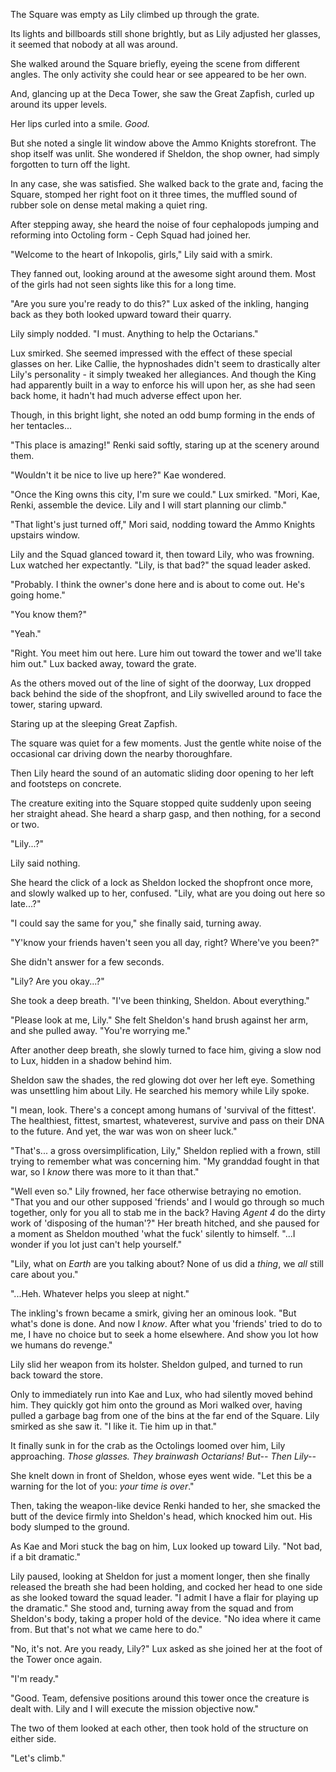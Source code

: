 The Square was empty as Lily climbed up through the grate.

Its lights and billboards still shone brightly, but as Lily adjusted her glasses, it seemed that nobody at all was around.

She walked around the Square briefly, eyeing the scene from different angles. The only activity she could hear or see appeared to be her own.

And, glancing up at the Deca Tower, she saw the Great Zapfish, curled up around its upper levels.

Her lips curled into a smile. *Good.*

But she noted a single lit window above the Ammo Knights storefront. The shop itself was unlit. She wondered if Sheldon, the shop owner, had simply forgotten to turn off the light.

In any case, she was satisfied. She walked back to the grate and, facing the Square, stomped her right foot on it three times, the muffled sound of rubber sole on dense metal making a quiet ring.

After stepping away, she heard the noise of four cephalopods jumping and reforming into Octoling form - Ceph Squad had joined her.

"Welcome to the heart of Inkopolis, girls," Lily said with a smirk.

They fanned out, looking around at the awesome sight around them. Most of the girls had not seen sights like this for a long time.

"Are you sure you're ready to do this?" Lux asked of the inkling, hanging back as they both looked upward toward their quarry.

Lily simply nodded. "I must. Anything to help the Octarians."

Lux smirked. She seemed impressed with the effect of these special glasses on her. Like Callie, the hypnoshades didn't seem to drastically alter Lily's personality - it simply tweaked her allegiances. And though the King had apparently built in a way to enforce his will upon her, as she had seen back home, it hadn't had much adverse effect upon her.

Though, in this bright light, she noted an odd bump forming in the ends of her tentacles...

"This place is amazing!" Renki said softly, staring up at the scenery around them.

"Wouldn't it be nice to live up here?" Kae wondered.

"Once the King owns this city, I'm sure we could." Lux smirked. "Mori, Kae, Renki, assemble the device. Lily and I will start planning our climb."

"That light's just turned off," Mori said, nodding toward the Ammo Knights upstairs window.

Lily and the Squad glanced toward it, then toward Lily, who was frowning. Lux watched her expectantly. "Lily, is that bad?" the squad leader asked.

"Probably. I think the owner's done here and is about to come out. He's going home."

"You know them?"

"Yeah."

"Right. You meet him out here. Lure him out toward the tower and we'll take him out." Lux backed away, toward the grate.

As the others moved out of the line of sight of the doorway, Lux dropped back behind the side of the shopfront, and Lily swivelled around to face the tower, staring upward.

Staring up at the sleeping Great Zapfish.

The square was quiet for a few moments. Just the gentle white noise of the occasional car driving down the nearby thoroughfare.

Then Lily heard the sound of an automatic sliding door opening to her left and footsteps on concrete.

The creature exiting into the Square stopped quite suddenly upon seeing her straight ahead. She heard a sharp gasp, and then nothing, for a second or two.

"Lily...?"

Lily said nothing.

She heard the click of a lock as Sheldon locked the shopfront once more, and slowly walked up to her, confused. "Lily, what are you doing out here so late...?"

"I could say the same for you," she finally said, turning away.

"Y'know your friends haven't seen you all day, right? Where've you been?"

She didn't answer for a few seconds.

"Lily? Are you okay...?"

She took a deep breath. "I've been thinking, Sheldon. About everything."

"Please look at me, Lily." She felt Sheldon's hand brush against her arm, and she pulled away. "You're worrying me."

After another deep breath, she slowly turned to face him, giving a slow nod to Lux, hidden in a shadow behind him.

Sheldon saw the shades, the red glowing dot over her left eye. Something was unsettling him about Lily. He searched his memory while Lily spoke.

"I mean, look. There's a concept among humans of 'survival of the fittest'. The healthiest, fittest, smartest, whateverest, survive and pass on their DNA to the future. And yet, the war was won on sheer luck."

"That's... a gross oversimplification, Lily," Sheldon replied with a frown, still trying to remember what was concerning him. "My granddad fought in that war, so I *know* there was more to it than that."

"Well even so." Lily frowned, her face otherwise betraying no emotion. "That you and our other supposed 'friends' and I would go through so much together, only for you all to stab me in the back? Having *Agent 4* do the dirty work of 'disposing of the human'?" Her breath hitched, and she paused for a moment as Sheldon mouthed 'what the fuck' silently to himself. "...I wonder if you lot just can't help yourself."

"Lily, what on *Earth* are you talking about? None of us did a *thing*, we *all* still care about you."

"...Heh. Whatever helps you sleep at night."

The inkling's frown became a smirk, giving her an ominous look. "But what's done is done. And now I *know*. After what you 'friends' tried to do to me, I have no choice but to seek a home elsewhere. And show you lot how we humans do revenge."

Lily slid her weapon from its holster. Sheldon gulped, and turned to run back toward the store.

Only to immediately run into Kae and Lux, who had silently moved behind him. They quickly got him onto the ground as Mori walked over, having pulled a garbage bag from one of the bins at the far end of the Square. Lily smirked as she saw it. "I like it. Tie him up in that."

It finally sunk in for the crab as the Octolings loomed over him, Lily approaching. *Those glasses. They brainwash Octarians! But-- Then Lily--*

She knelt down in front of Sheldon, whose eyes went wide. "Let this be a warning for the lot of you: *your time is over*."

Then, taking the weapon-like device Renki handed to her, she smacked the butt of the device firmly into Sheldon's head, which knocked him out. His body slumped to the ground.

As Kae and Mori stuck the bag on him, Lux looked up toward Lily. "Not bad, if a bit dramatic."

Lily paused, looking at Sheldon for just a moment longer, then she finally released the breath she had been holding, and cocked her head to one side as she looked toward the squad leader. "I admit I have a flair for playing up the dramatic." She stood and, turning away from the squad and from Sheldon's body, taking a proper hold of the device. "No idea where it came from. But that's not what we came here to do."

"No, it's not. Are you ready, Lily?" Lux asked as she joined her at the foot of the Tower once again.

"I'm ready."

"Good. Team, defensive positions around this tower once the creature is dealt with. Lily and I will execute the mission objective now."

The two of them looked at each other, then took hold of the structure on either side.

"Let's climb."
